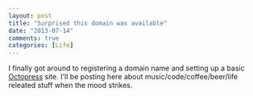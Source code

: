 ```yaml
---
layout: post
title: "Surprised this domain was available"
date: "2013-07-14"
comments: true
categories: [Life]
---
```


I finally got around to registering a domain name and setting up a basic [Octopress](http://octopress.org/) site. I'll be posting here about music/code/coffee/beer/life releated stuff when the mood strikes.